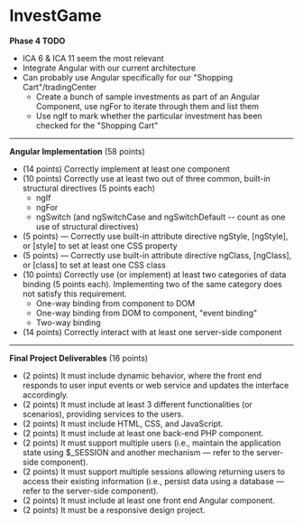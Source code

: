 # InvestGame


__Phase 4 TODO__

- ICA 6 & ICA 11 seem the most relevant
- Integrate Angular with our current architecture 
- Can probably use Angular specifically for our "Shopping Cart"/tradingCenter
   - Create a bunch of sample investments as part of an Angular Component, use ngFor to iterate through them and list them
   - Use ngIf to mark whether the particular investment has been checked for the "Shopping Cart"

---
__Angular Implementation__ (58 points)

- (14 points) Correctly implement at least one component
- (10 points) Correctly use at least two out of three common, built-in structural directives (5 points each)
   - ngIf
   - ngFor
   - ngSwitch (and ngSwitchCase and ngSwitchDefault -- count as one use of structural directives)
- (5 points) — Correctly use built-in attribute directive ngStyle, [ngStyle], or [style] to set at least one CSS property
- (5 points) — Correctly use built-in attribute directive ngClass, [ngClass], or [class] to set at least one CSS class
- (10 points) Correctly use (or implement) at least two categories of data binding (5 points each). Implementing two of the same category does not satisfy this requirement.
   - One-way binding from component to DOM
   - One-way binding from DOM to component, "event binding"
   - Two-way binding
- (14 points) Correctly interact with at least one server-side component

---
__Final Project Deliverables__ (16 points)
- (2 points) It must include dynamic behavior, where the front end responds to user input events or web service and updates the interface accordingly.
- (2 points) It must include at least 3 different functionalities (or scenarios), providing services to the users.
- (2 points) It must include HTML, CSS, and JavaScript.
- (2 points) It must include at least one back-end PHP component.
- (2 points) It must support multiple users (i.e., maintain the application state using $_SESSION and another mechanism — refer to the server-side component).
- (2 points) It must support multiple sessions allowing returning users to access their existing information (i.e., persist data using a database — refer to the server-side component).
- (2 points) It must include at least one front end Angular component.
- (2 points) It must be a responsive design project.

